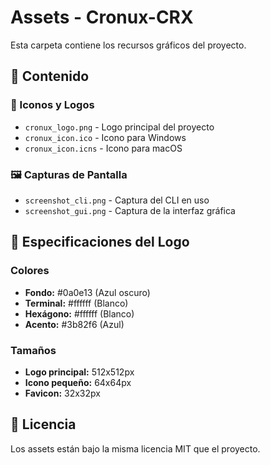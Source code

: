 # Assets - Cronux-CRX

Esta carpeta contiene los recursos gráficos del proyecto.

## 📁 Contenido

### 🎨 Iconos y Logos
- `cronux_logo.png` - Logo principal del proyecto
- `cronux_icon.ico` - Icono para Windows
- `cronux_icon.icns` - Icono para macOS

### 🖼️ Capturas de Pantalla
- `screenshot_cli.png` - Captura del CLI en uso
- `screenshot_gui.png` - Captura de la interfaz gráfica

## 🎨 Especificaciones del Logo

### Colores
- **Fondo:** #0a0e13 (Azul oscuro)
- **Terminal:** #ffffff (Blanco)
- **Hexágono:** #ffffff (Blanco)
- **Acento:** #3b82f6 (Azul)

### Tamaños
- **Logo principal:** 512x512px
- **Icono pequeño:** 64x64px
- **Favicon:** 32x32px

## 📄 Licencia
Los assets están bajo la misma licencia MIT que el proyecto.